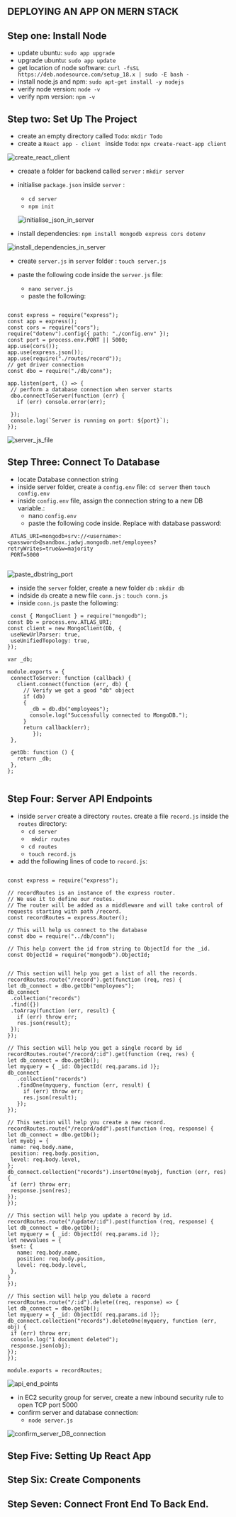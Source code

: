 ## DEPLOYING AN APP ON MERN STACK

## Step one: Install Node

  - update ubuntu: `sudo app upgrade` 
  - upgrade ubuntu: `sudo app update` 
  - get location of node software: `curl -fsSL https://deb.nodesource.com/setup_18.x | sudo -E bash -` 
  - install node.js and npm: `sudo apt-get install -y nodejs` 
  - verify node version: `node -v`
  - verify npm version: `npm -v` 
 
## Step two: Set Up The Project

  - create an empty directory called `Todo`: `mkdir Todo` 
  - create a `React app - client ` inside `Todo`: `npx create-react-app client` 
  
  ![create_react_client](https://user-images.githubusercontent.com/92983658/178269789-870ba7b1-d769-46a3-a082-727296084d38.png)
  
  - creaate a folder for backend called `server` : `mkdir server` 
  - initialise `package.json` inside `server` : 
      - `cd server` 
      - `npm init` 
    
    ![initialise_json_in_server](https://user-images.githubusercontent.com/92983658/178271884-a8d5a043-b0b1-45d2-a01b-db44cf60c275.png)
    
  - install dependencies: `npm install mongodb express cors dotenv` 
  
  ![install_dependencies_in_server](https://user-images.githubusercontent.com/92983658/178272447-7c4edcff-7ea5-4bfc-a9cd-9ef9cb3d3f12.png)

  - create `server.js` in `server` folder : `touch server.js` 
  - paste the following code inside the `server.js` file:
    
      - `nano server.js` 
      - paste the following:
   
 ```

const express = require("express");
const app = express();
const cors = require("cors");
require("dotenv").config({ path: "./config.env" });
const port = process.env.PORT || 5000;
app.use(cors());
app.use(express.json());
app.use(require("./routes/record"));
// get driver connection
const dbo = require("./db/conn");
 
app.listen(port, () => {
  // perform a database connection when server starts
  dbo.connectToServer(function (err) {
    if (err) console.error(err);
 
  });
  console.log(`Server is running on port: ${port}`);
});

```
   
 
  ![server_js_file](https://user-images.githubusercontent.com/92983658/178275818-234b5b81-6923-4360-b076-aa7a200cdaf8.png)

## Step Three: Connect To Database

- locate Database connection string
- inside server folder, create a `config.env` file: `cd server` then `touch config.env`
- inside `config.env` file, assign the connection string to a new DB variable.:
  - nano `config.env`
  - paste the following code inside. Replace <password> with database password:
 
```
 ATLAS_URI=mongodb+srv://<username>:<password>@sandbox.jadwj.mongodb.net/employees?retryWrites=true&w=majority
 PORT=5000
  
```
  
  ![paste_dbstring_port](https://user-images.githubusercontent.com/92983658/178277257-a67d858d-45f1-424d-a098-e5daf37a3f6f.png)

- inside the `server` folder, create a new folder `db` : `mkdir db`
- indside `db` create a new file `conn.js` : `touch conn.js`
- inside `conn.js` paste the following:
  
 ```
  const { MongoClient } = require("mongodb");
const Db = process.env.ATLAS_URI;
const client = new MongoClient(Db, {
  useNewUrlParser: true,
  useUnifiedTopology: true,
});
 
var _db;
 
module.exports = {
  connectToServer: function (callback) {
    client.connect(function (err, db) {
      // Verify we got a good "db" object
      if (db)
      {
        _db = db.db("employees");
        console.log("Successfully connected to MongoDB."); 
      }
      return callback(err);
         });
  },
 
  getDb: function () {
    return _db;
  },
};
  
 ```
  
## Step Four: Server API Endpoints
  - inside `server` create a directory `routes`. create a file `record.js` inside the `routes` directory: 
    - `cd server`
    - ` mkdir routes`
    - `cd routes`
    - `touch record.js`
  - add the following lines of code to `record.js`:
  ```
  
  const express = require("express");
 
// recordRoutes is an instance of the express router.
// We use it to define our routes.
// The router will be added as a middleware and will take control of requests starting with path /record.
const recordRoutes = express.Router();
 
// This will help us connect to the database
const dbo = require("../db/conn");
 
// This help convert the id from string to ObjectId for the _id.
const ObjectId = require("mongodb").ObjectId;
 
 
// This section will help you get a list of all the records.
recordRoutes.route("/record").get(function (req, res) {
 let db_connect = dbo.getDb("employees");
 db_connect
   .collection("records")
   .find({})
   .toArray(function (err, result) {
     if (err) throw err;
     res.json(result);
   });
});
 
// This section will help you get a single record by id
recordRoutes.route("/record/:id").get(function (req, res) {
 let db_connect = dbo.getDb();
 let myquery = { _id: ObjectId( req.params.id )};
 db_connect
     .collection("records")
     .findOne(myquery, function (err, result) {
       if (err) throw err;
       res.json(result);
     });
});
 
// This section will help you create a new record.
recordRoutes.route("/record/add").post(function (req, response) {
 let db_connect = dbo.getDb();
 let myobj = {
   name: req.body.name,
   position: req.body.position,
   level: req.body.level,
 };
 db_connect.collection("records").insertOne(myobj, function (err, res) {
   if (err) throw err;
   response.json(res);
 });
});
 
// This section will help you update a record by id.
recordRoutes.route("/update/:id").post(function (req, response) {
 let db_connect = dbo.getDb(); 
 let myquery = { _id: ObjectId( req.params.id )}; 
 let newvalues = {   
   $set: {     
     name: req.body.name,    
     position: req.body.position,     
     level: req.body.level,   
   }, 
  }
});
 
// This section will help you delete a record
recordRoutes.route("/:id").delete((req, response) => {
 let db_connect = dbo.getDb();
 let myquery = { _id: ObjectId( req.params.id )};
 db_connect.collection("records").deleteOne(myquery, function (err, obj) {
   if (err) throw err;
   console.log("1 document deleted");
   response.json(obj);
 });
});
 
module.exports = recordRoutes;
  
```
  
  ![api_end_points](https://user-images.githubusercontent.com/92983658/178283729-1c0cf00b-b5f5-4802-91a4-86619c30aac2.png)

  - in EC2 security group for server, create a new inbound security rule to open TCP port 5000
  - confirm server and database connection:
    - `node server.js`
  
  ![confirm_server_DB_connection](https://user-images.githubusercontent.com/92983658/178285333-363004fd-a0c4-482a-907f-c49c7302769c.png)

  
  
## Step Five: Setting Up React App
## Step Six: Create Components
## Step Seven: Connect Front End To Back End.
